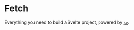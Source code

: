 # Fetch

Everything you need to build a Svelte project, powered by [`sv`](https://github.com/sveltejs/cli).
